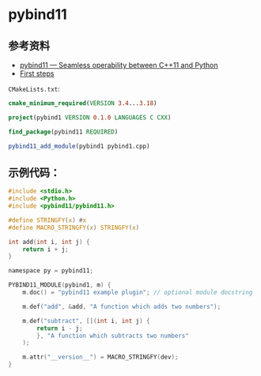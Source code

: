 # pybind11

## 参考资料
* [pybind11 — Seamless operability between C++11 and Python](https://pybind11.readthedocs.io/en/stable/index.html)
* [First steps](https://pybind11.readthedocs.io/en/stable/basics.html)

`CMakeLists.txt`:
```cmake
cmake_minimum_required(VERSION 3.4...3.18)

project(pybind1 VERSION 0.1.0 LANGUAGES C CXX)

find_package(pybind11 REQUIRED)

pybind11_add_module(pybind1 pybind1.cpp)
```

## 示例代码：
```c
#include <stdio.h>
#include <Python.h>
#include <pybind11/pybind11.h>

#define STRINGFY(x) #x
#define MACRO_STRINGFY(x) STRINGFY(x)

int add(int i, int j) {
    return i + j;
}

namespace py = pybind11;

PYBIND11_MODULE(pybind1, m) {
    m.doc() = "pybind11 example plugin"; // optional module docstring

    m.def("add", &add, "A function which adds two numbers");

    m.def("subtract", [](int i, int j) { 
        return i - j; 
        }, "A function which subtracts two numbers"
    );

    m.attr("__version__") = MACRO_STRINGFY(dev);
}
```